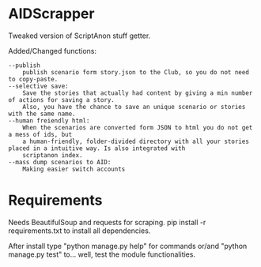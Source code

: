 # AIDScrapper

Tweaked version of ScriptAnon stuff getter.

Added/Changed functions:

	--publish
		publish scenario form story.json to the Club, so you do not need to copy-paste.
	--selective save: 
		Save the stories that actually had content by giving a min number of actions for saving a story.
		Also, you have the chance to save an unique scenario or stories with the same name.
	--human freiendly html:
		When the scenarios are converted form JSON to html you do not get a mess of ids, but 
		a human-friendly, folder-divided directory with all your stories placed in a intuitive way. Is also integrated with 
		scriptanon index.
	--mass dump scenarios to AID:
		Making easier switch accounts
	

# Requirements

Needs BeautifulSoup and requests for scraping.
pip install -r requirements.txt to install all dependencies.

After install type "python manage.py help" for commands or/and "python manage.py test" to... well, test the module functionalities.
